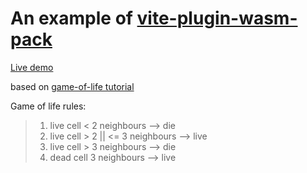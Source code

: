 # An example of [vite-plugin-wasm-pack](https://github.com/nshen/vite-plugin-wasm-pack)

[Live demo](http://github.nshen.net/vite-wasm-game-of-life/dist/)

based on [game-of-life tutorial](https://rustwasm.github.io/book/game-of-life/introduction.html)

Game of life rules:

> 1. live cell < 2 neighbours --> die
> 2. live cell > 2 || <= 3 neighbours --> live
> 3. live cell > 3 neighbours --> die
> 4. dead cell 3 neighbours --> live
